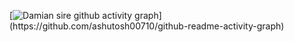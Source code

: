 [![Damian sire github activity graph](https://github-readme-activity-graph.cyclic.app/graph?username=damiansire&bg_color=0f2d3d&color=1cadfb&line=1cadfb&point=1cadfb&area=true&hide_border=true")](https://github.com/ashutosh00710/github-readme-activity-graph)
